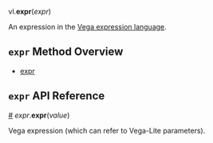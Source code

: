 vl.<b>expr</b>(<em>expr</em>)

An expression in the [Vega expression language](https://vega.github.io/vega/docs/expressions/).

## <code>expr</code> Method Overview

* <a href="#expr">expr</a>

## <code>expr</code> API Reference

<a id="expr" href="#expr">#</a>
<em>expr</em>.<b>expr</b>(<em>value</em>)

Vega expression (which can refer to Vega-Lite parameters).

